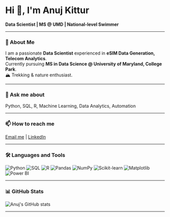 # Hi 👋, I'm Anuj Kittur

**Data Scientist | MS @ UMD | National-level Swimmer**

---

### 🌱 About Me
I am a passionate **Data Scientist** experienced in **eSIM Data Generation, Telecom Analytics**.  
Currently pursuing **MS in Data Science @ University of Maryland, College Park**.   
🏔️ Trekking & nature enthusiast.  

---

### 💬 Ask me about
Python, SQL, R, Machine Learning, Data Analytics, Automation

---

### 📫 How to reach me
[Email me](mailto:akittur@umd.edu) | [LinkedIn](https://www.linkedin.com/in/anuj-kittur)

---

### 🛠 Languages and Tools
![Python](https://img.shields.io/badge/-Python-3776AB?style=flat-square&logo=python&logoColor=white)
![SQL](https://img.shields.io/badge/-SQL-4479A1?style=flat-square&logo=sql&logoColor=white)
![R](https://img.shields.io/badge/-R-276DC3?style=flat-square&logo=r&logoColor=white)
![Pandas](https://img.shields.io/badge/-Pandas-150458?style=flat-square&logo=pandas&logoColor=white)
![NumPy](https://img.shields.io/badge/-NumPy-013243?style=flat-square&logo=numpy&logoColor=white)
![Scikit-learn](https://img.shields.io/badge/-Scikit--learn-F7931E?style=flat-square&logo=scikit-learn&logoColor=white)
![Matplotlib](https://img.shields.io/badge/-Matplotlib-11557C?style=flat-square&logo=matplotlib&logoColor=white)
![Power BI](https://img.shields.io/badge/-PowerBI-F2C811?style=flat-square&logo=powerbi&logoColor=black)

---

### 📊 GitHub Stats
![Anuj's GitHub stats](https://github-readme-stats.vercel.app/api?username=anujkittur&show_icons=true&theme=radical)

---

